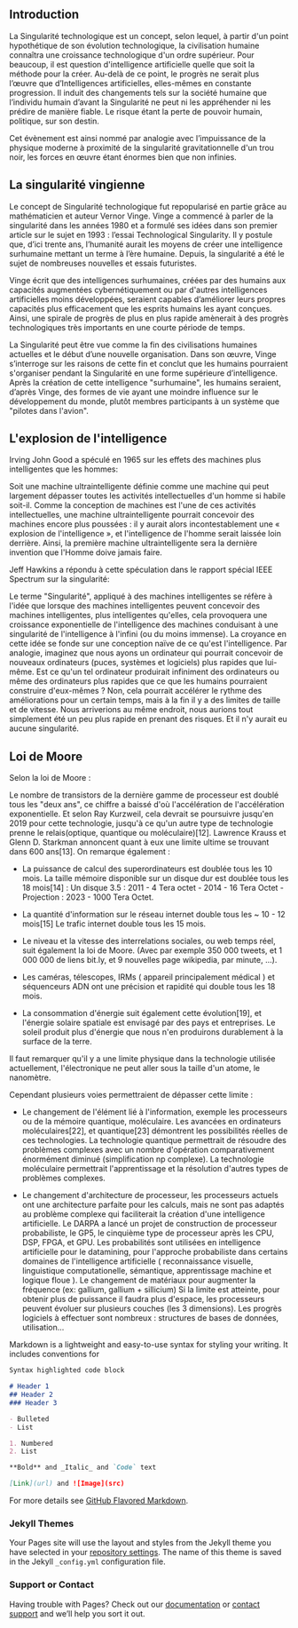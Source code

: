 ## Introduction

La Singularité technologique est un concept, selon lequel, à partir d'un point hypothétique de son évolution technologique, la civilisation humaine connaîtra une croissance technologique d'un ordre supérieur. Pour beaucoup, il est question d'intelligence artificielle quelle que soit la méthode pour la créer. Au-delà de ce point, le progrès ne serait plus l’œuvre que d’Intelligences artificielles, elles-mêmes en constante progression. Il induit des changements tels sur la société humaine que l’individu humain d’avant la Singularité ne peut ni les appréhender ni les prédire de manière fiable. Le risque étant la perte de pouvoir humain, politique, sur son destin.

Cet évènement est ainsi nommé par analogie avec l’impuissance de la physique moderne à proximité de la singularité gravitationnelle d'un trou noir, les forces en œuvre étant énormes bien que non infinies.



## La singularité vingienne
Le concept de Singularité technologique fut repopularisé en partie grâce au mathématicien et auteur Vernor Vinge. Vinge a commencé à parler de la singularité dans les années 1980 et a formulé ses idées dans son premier article sur le sujet en 1993 : l’essai Technological Singularity. Il y postule que, d’ici trente ans, l’humanité aurait les moyens de créer une intelligence surhumaine mettant un terme à l’ère humaine. Depuis, la singularité a été le sujet de nombreuses nouvelles et essais futuristes.

Vinge écrit que des intelligences surhumaines, créées par des humains aux capacités augmentées cybernétiquement ou par d'autres intelligences artificielles moins développées, seraient capables d’améliorer leurs propres capacités plus efficacement que les esprits humains les ayant conçues. Ainsi, une spirale de progrès de plus en plus rapide amènerait à des progrès technologiques très importants en une courte période de temps.

La Singularité peut être vue comme la fin des civilisations humaines actuelles et le début d’une nouvelle organisation. Dans son œuvre, Vinge s’interroge sur les raisons de cette fin et conclut que les humains pourraient s'organiser pendant la Singularité en une forme supérieure d’intelligence. Après la création de cette intelligence "surhumaine", les humains seraient, d’après Vinge, des formes de vie ayant une moindre influence sur le développement du monde, plutôt membres participants à un système que "pilotes dans l'avion".

## L'explosion de l'intelligence

Irving John Good a spéculé en 1965 sur les effets des machines plus intelligentes que les hommes:

Soit une machine ultraintelligente définie comme une machine qui peut largement dépasser toutes les activités intellectuelles d'un homme si habile soit-il. Comme la conception de machines est l'une de ces activités intellectuelles, une machine ultraintelligente pourrait concevoir des machines encore plus poussées : il y aurait alors incontestablement une « explosion de l'intelligence », et l'intelligence de l'homme serait laissée loin derrière. Ainsi, la première machine ultraintelligente sera la dernière invention que l'Homme doive jamais faire.

Jeff Hawkins a répondu à cette spéculation dans le rapport spécial IEEE Spectrum sur la singularité:

Le terme "Singularité", appliqué à des machines intelligentes se réfère à l'idée que lorsque des machines intelligentes peuvent concevoir des machines intelligentes, plus intelligentes qu'elles, cela provoquera une croissance exponentielle de l'intelligence des machines conduisant à une singularité de l'intelligence à l'infini (ou du moins immense). La croyance en cette idée se fonde sur une conception naïve de ce qu'est l'intelligence. Par analogie, imaginez que nous ayons un ordinateur qui pourrait concevoir de nouveaux ordinateurs (puces, systèmes et logiciels) plus rapides que lui-même. Est ce qu'un tel ordinateur produirait infiniment des ordinateurs ou même des ordinateurs plus rapides que ce que les humains pourraient construire d'eux-mêmes ? Non, cela pourrait accélérer le rythme des améliorations pour un certain temps, mais à la fin il y a des limites de taille et de vitesse. Nous arriverions au même endroit, nous aurions tout simplement été un peu plus rapide en prenant des risques. Et il n'y aurait eu aucune singularité.

## Loi de Moore

Selon la loi de Moore :

Le nombre de transistors de la dernière gamme de processeur est doublé tous les "deux ans", ce chiffre a baissé d'où l'accélération de l'accélération exponentielle. Et selon Ray Kurzweil, cela devrait se poursuivre jusqu'en 2019 pour cette technologie, jusqu'à ce qu'un autre type de technologie prenne le relais(optique, quantique ou moléculaire)[12].
Lawrence Krauss et Glenn D. Starkman annoncent quant à eux une limite ultime se trouvant dans 600 ans[13].
On remarque également :

- La puissance de calcul des superordinateurs est doublée tous les 10 mois.
La taille mémoire disponible sur un disque dur est doublée tous les 18 mois[14] : Un disque 3.5 : 2011 - 4 Tera octet - 2014 - 16 Tera Octet - Projection : 2023 - 1000 Tera Octet.

- La quantité d'information sur le réseau internet double tous les ~ 10 - 12 mois[15]
Le trafic internet double tous les 15 mois.

- Le niveau et la vitesse des interrelations sociales, ou web temps réel, suit également la loi de Moore. (Avec par exemple 350 000 tweets, et 1 000 000 de liens bit.ly, et 9 nouvelles page wikipedia, par minute, ...).

- Les caméras, télescopes, IRMs ( appareil principalement médical ) et séquenceurs ADN ont une précision et rapidité qui double tous les 18 mois.

- La consommation d'énergie suit également cette évolution[19], et l'énergie solaire spatiale est envisagé par des pays et entreprises. Le soleil produit plus d'énergie que nous n'en produirons durablement à la surface de la terre.

Il faut remarquer qu'il y a une limite physique dans la technologie utilisée actuellement, l'électronique ne peut aller sous la taille d'un atome, le nanomètre.

Cependant plusieurs voies permettraient de dépasser cette limite :

- Le changement de l'élément lié à l'information, exemple les processeurs ou de la mémoire quantique, moléculaire. Les avancées en ordinateurs moléculaires[22], et quantique[23] démontrent les possibilités réelles de ces technologies. La technologie quantique permettrait de résoudre des problèmes complexes avec un nombre d'opération comparativement énormément diminué (simplification np complexe). La technologie moléculaire permettrait l'apprentissage et la résolution d'autres types de problèmes complexes.

- Le changement d'architecture de processeur, les processeurs actuels ont une architecture parfaite pour les calculs, mais ne sont pas adaptés au problème complexe qui faciliterait la création d'une intelligence artificielle. Le DARPA a lancé un projet de construction de processeur probabiliste, le GP5, le cinquième type de processeur après les CPU, DSP, FPGA, et GPU. Les probabilités sont utilisées en intelligence artificielle pour le datamining, pour l'approche probabiliste dans certains domaines de l'intelligence artificielle ( reconnaissance visuelle, linguistique computationelle, sémantique, apprentissage machine et logique floue ).
Le changement de matériaux pour augmenter la fréquence (ex: gallium, gallium + sillicium)
Si la limite est atteinte, pour obtenir plus de puissance il faudra plus d'espace, les processeurs peuvent évoluer sur plusieurs couches (les 3 dimensions).
Les progrès logiciels à effectuer sont nombreux : structures de bases de données, utilisation...

Markdown is a lightweight and easy-to-use syntax for styling your writing. It includes conventions for

```markdown
Syntax highlighted code block

# Header 1
## Header 2
### Header 3

- Bulleted
- List

1. Numbered
2. List

**Bold** and _Italic_ and `Code` text

[Link](url) and ![Image](src)
```

For more details see [GitHub Flavored Markdown](https://guides.github.com/features/mastering-markdown/).

### Jekyll Themes

Your Pages site will use the layout and styles from the Jekyll theme you have selected in your [repository settings](https://github.com/bneayoub/TechnologicalSingularity/settings). The name of this theme is saved in the Jekyll `_config.yml` configuration file.

### Support or Contact

Having trouble with Pages? Check out our [documentation](https://help.github.com/categories/github-pages-basics/) or [contact support](https://github.com/contact) and we’ll help you sort it out.
